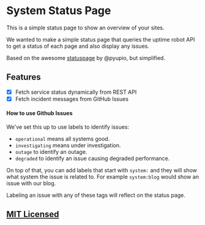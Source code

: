 # System Status Page

This is a simple status page to show an overview of your sites.

We wanted to make a simple status page that queries the uptime robot API to get a status of each page and also display any issues.

Based on the awesome [statuspage](https://github.com/pyupio/statuspage) by @pyupio, but simplified.

## Features

* [x] Fetch service status dynamically from REST API
* [x] Fetch incident messages from GitHub Issues

#### How to use Github Issues

We've set this up to use labels to identify issues:

- `operational` means all systems good.
- `investigating` means under investigation.
- `outage` to identify an outage.
- `degraded` to identify an issue causing degraded performance.

On top of that, you can add labels that start with `system:` and they will show what system the issue is related to. For example `system:blog` would show an issue with our blog.

Labeling an issue with any of these tags will reflect on the status page.

## [MIT Licensed](https://raw.githubusercontent.com/flybaseio/status/gh-pages/LICENSE)
